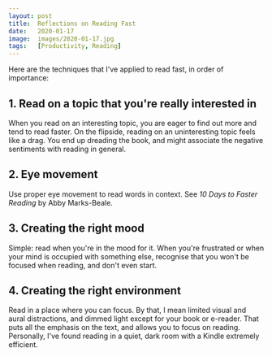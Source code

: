 ```yaml
---
layout: post
title:  Reflections on Reading Fast
date:   2020-01-17
image:  images/2020-01-17.jpg
tags:   [Productivity, Reading]
---
```

Here are the techniques that I've applied to read fast, in order of importance:

## 1. Read on a topic that you're really interested in
When you read on an interesting topic, you are eager to find out more and tend to read faster. On the flipside, reading on an uninteresting topic feels like a drag. You end up dreading the book, and might associate the negative sentiments with reading in general.

## 2. Eye movement
Use proper eye movement to read words in context. See *10 Days to Faster Reading* by Abby Marks-Beale. 

## 3. Creating the right mood
Simple: read when you're in the mood for it. When you're frustrated or when your mind is occupied with something else, recognise that you won't be focused when reading, and don't even start.

## 4. Creating the right environment
Read in a place where you can focus. By that, I mean limited visual and aural distractions, and dimmed light except for your book or e-reader. That puts all the emphasis on the text, and allows you to focus on reading. Personally, I've found reading in a quiet, dark room with a Kindle extremely efficient.
